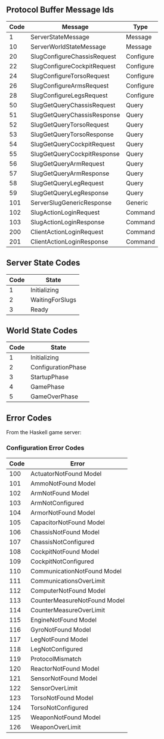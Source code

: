 ## Protocol Buffer Message Ids

| Code | Message                     | Type
-------|-----------------------------|----------
|  1   | ServerStateMessage          | Message
| 10   | ServerWorldStateMessage     | Message
| 20   | SlugConfigureChassisRequest | Configure
| 22   | SlugConfigureCockpitRequest | Configure
| 24   | SlugConfigureTorsoRequest   | Configure
| 26   | SlugConfigureArmsRequest    | Configure
| 28   | SlugConfigureLegsRequest    | Configure
| 50   | SlugGetQueryChassisRequest  | Query
| 51   | SlugGetQueryChassisResponse | Query
| 52   | SlugGetQueryTorsoRequest    | Query
| 53   | SlugGetQueryTorsoResponse   | Query
| 54   | SlugGetQueryCockpitRequest  | Query
| 55   | SlugGetQueryCockpitResponse | Query
| 56   | SlugGetQueryArmRequest      | Query
| 57   | SlugGetQueryArmResponse     | Query
| 58   | SlugGetQueryLegRequest      | Query
| 59   | SlugGetQueryLegResponse     | Query
| 101  | ServerSlugGenericResponse   | Generic
| 102  | SlugActionLoginRequest      | Command
| 103  | SlugActionLoginResponse     | Command
| 200  | ClientActionLoginRequest    | Command
| 201  | ClientActionLoginResponse   | Command

## Server State Codes

| Code | State
-------|-----------------------------
| 1    | Initializing
| 2    | WaitingForSlugs
| 3    | Ready

## World State Codes

| Code | State
-------|-----------------------------
| 1    | Initializing
| 2    | ConfigurationPhase
| 3    | StartupPhase
| 4    | GamePhase
| 5    | GameOverPhase

## Error Codes

From the Haskell game server:

### Configuration Error Codes

| Code | Error                       
-------|-----------------------------
| 100  | ActuatorNotFound Model
| 101  | AmmoNotFound Model
| 102  | ArmNotFound Model
| 103  | ArmNotConfigured
| 104  | ArmorNotFound Model
| 105  | CapacitorNotFound Model
| 106  | ChassisNotFound Model
| 107  | ChassisNotConfigured
| 108  | CockpitNotFound Model
| 109  | CockpitNotConfigured
| 110  | CommunicationNotFound Model
| 111  | CommunicationsOverLimit
| 112  | ComputerNotFound Model
| 113  | CounterMeasureNotFound Model
| 114  | CounterMeasureOverLimit
| 115  | EngineNotFound Model
| 116  | GyroNotFound Model
| 117  | LegNotFound Model
| 118  | LegNotConfigured
| 119  | ProtocolMismatch
| 120  | ReactorNotFound Model
| 121  | SensorNotFound Model
| 122  | SensorOverLimit
| 123  | TorsoNotFound Model
| 124  | TorsoNotConfigured
| 125  | WeaponNotFound Model
| 126  | WeaponOverLimit
